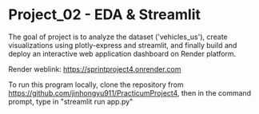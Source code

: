# Project_02 - EDA & Streamlit

The goal of project is to analyze the dataset ('vehicles_us'), create visualizations using plotly-express and streamlit,
and finally build and deploy an interactive web application dashboard on Render platform.

Render weblink: https://sprintproject4.onrender.com

To run this program locally, clone the repository from
https://github.com/jinhongyu911/PracticumProject4,
then in the command prompt, type in "streamlit run app.py"
